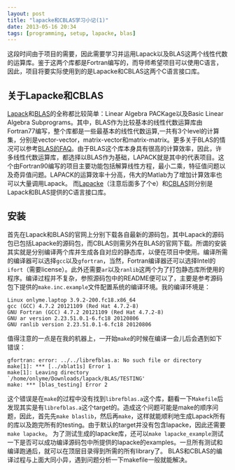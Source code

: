 ```yaml
---
layout: post
title: "lapacke和CBLAS学习小记(1)"
date: 2013-05-16 20:34
tags: [programming, setup, lapacke, blas]
---
```

这段时间由于项目的需要，因此需要学习并运用Lapack以及BLAS这两个线性代数的运算库。鉴于这两个库都是Fortran编写的，而导师希望项目可以使用C语言，因此，项目将要实际使用到的是Lapacke和CBLAS这两个C语言接口库。

## 关于Lapacke和CBLAS
[Lapack][lapack]和[BLAS][blas]的全称都比较简单：Linear Algebra PACKage以及Basic Linear Algebra Subprograms。其中，BLAS作为比较基本的线性代数运算库由Fortran77编写，整个库都是一些最基本的线性代数运算,一共有3个level的计算集，分别是vector-vector，matrix-vector和matrix-matrix。更多关于BLAS的情况可以参考[BLAS的FAQ](http://www.netlib.org/blas/faq.html#1)。由于BLAS这个库本身具有很高的计算效率，因此，许多线性代数运算库，都选择以BLAS作为基础，LAPACK就是其中的代表项目。这个由Fortran90编写的项目主要功能包括解算线性方程，最小二乘，特征值问题以及奇异值问题。LAPACK的运算效率十分高，伟大的Matlab为了增加计算效率也可以大量调用Lapack。
而[Lapacke][lapacke]（注意后面多了个e）和[CBLAS][cblas]则分别是Lapack和BLAS提供的C语言接口库。

## 安装
首先在Lapack和BLAS的官网上分别下载各自最新的源码包，其中Lapack的源码包已包括Lapacke的源码包，而CBLAS则需另外在BLAS的官网下载。所谓的安装其实就是分别编译两个库并生成各自对应的静态库，以便在项目中使用。编译所需的编译器可以选择`gcc`以及`gfortran`，当然，Fortran编译器还可以选择Intel的`ifort`（需要license）。此外还需要`ar`以及`ranlib`这两个为了打包静态库所使用的程序。编译过程并不复杂，参照源码包中的README便可以了，主要是参考源码包下提供的`make.inc.example`文件配置系统的编译环境。我的编译环境是：

```shell
Linux onlyme.laptop 3.9.2-200.fc18.x86_64
gcc (GCC) 4.7.2 20121109 (Red Hat 4.7.2-8)
GNU Fortran (GCC) 4.7.2 20121109 (Red Hat 4.7.2-8)
GNU ar version 2.23.51.0.1-6.fc18 20120806
GNU ranlib version 2.23.51.0.1-6.fc18 20120806
```

值得注意的一点是在我的机器上，一开始`make`的时候在编译一会儿后会遇到如下错误：

```shell
gfortran: error: ../../librefblas.a: No such file or directory
make[1]: *** [../xblat1s] Error 1
make[1]: Leaving directory `/home/onlyme/Downloads/lapack/BLAS/TESTING'
make: *** [blas_testing] Error 2
```

这个错误是在`make`的过程中没有找到`librefblas.a`这个库，翻看一下`Makefile`后发现其实是有`librefblas.a`这个target的。造成这个问题可能是make的顺序问题，因此，首先先`make blaslib`，然后再`make`，这样就能顺利地生成Lapack所有的库以及跑完所有的testing。由于默认的target并没有包含lapacke，因此还需要`make lapacke`。
为了测试生成的lapacke库，还可以`make lapacke_example`测试一下是否可以成功编译源码包中所提供的lapacke的examples。一旦所有测试和编译跑通后，就可以在顶层目录得到所需的所有library了。
BLAS和CBLAS的编译过程与上面大同小异，遇到问题分析一下makefile一般就能解决。

[lapack]:http://www.netlib.org/lapack/
[blas]:http://www.netlib.org/blas/
[lapacke]:http://www.netlib.org/lapack/lapacke.html
[cblas]:http://www.prism.gatech.edu/~ndantam3/cblas-doc/doc/html/main.html
